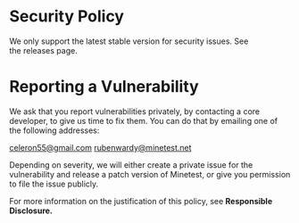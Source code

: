 # Security Policy

We only support the latest stable version for security issues. See the releases page.

# Reporting a Vulnerability

We ask that you report vulnerabilities privately, by contacting a core developer, to give us time to fix them. You can do that by emailing one of the following addresses:

celeron55@gmail.com rubenwardy@minetest.net

Depending on severity, we will either create a private issue for the vulnerability and release a patch version of Minetest, or give you permission to file the issue publicly.

For more information on the justification of this policy, see **Responsible Disclosure.**

